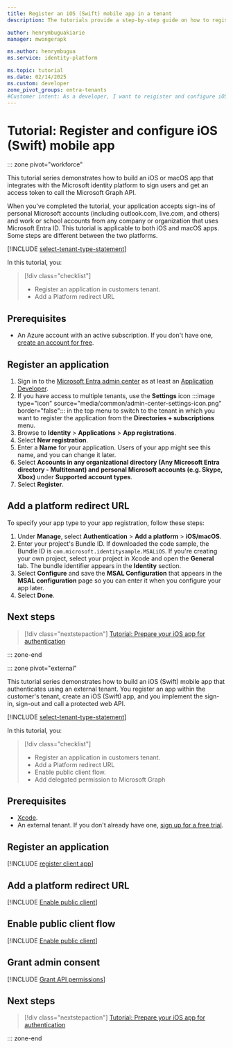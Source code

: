 ```yaml
---
title: Register an iOS (Swift) mobile app in a tenant
description: The tutorials provide a step-by-step guide on how to register and configure an iOS mobile app in External ID or workforce tenant.

author: henrymbuguakiarie
manager: mwongerapk

ms.author: henrymbugua
ms.service: identity-platform

ms.topic: tutorial
ms.date: 02/14/2025
ms.custom: developer
zone_pivot_groups: entra-tenants
#Customer intent: As a developer, I want to reigister and configure iOS application in an External ID or tenant.
---
```


# Tutorial: Register and configure iOS (Swift) mobile app

::: zone pivot="workforce"

This tutorial series demonstrates how to build an iOS or macOS app that integrates with the Microsoft identity platform to sign users and get an access token to call the Microsoft Graph API.

When you've completed the tutorial, your application accepts sign-ins of personal Microsoft accounts (including outlook.com, live.com, and others) and work or school accounts from any company or organization that uses Microsoft Entra ID. This tutorial is applicable to both iOS and macOS apps. Some steps are different between the two platforms.

[!INCLUDE [select-tenant-type-statement](./includes/select-tenant-type-statement.md)]

In this tutorial, you:

> [!div class="checklist"]
>
> - Register an application in customers tenant.
> - Add a Platform redirect URL


## Prerequisites

- An Azure account with an active subscription. If you don't have one, [create an account for free](https://azure.microsoft.com/free/).

## Register an application

1. Sign in to the [Microsoft Entra admin center](https://entra.microsoft.com) as at least an [Application Developer](~/identity/role-based-access-control/permissions-reference.md#application-developer).
1. If you have access to multiple tenants, use the **Settings** icon :::image type="icon" source="media/common/admin-center-settings-icon.png" border="false"::: in the top menu to switch to the tenant in which you want to register the application from the **Directories + subscriptions** menu.
1. Browse to **Identity** > **Applications** > **App registrations**.
1. Select **New registration**.
1. Enter a **Name** for your application. Users of your app might see this name, and you can change it later.
1. Select **Accounts in any organizational directory (Any Microsoft Entra directory - Multitenant) and personal Microsoft accounts (e.g. Skype, Xbox)** under **Supported account types**.
1. Select **Register**.

## Add a platform redirect URL

To specify your app type to your app registration, follow these steps:

1. Under **Manage**, select **Authentication** > **Add a platform** > **iOS/macOS**.
1. Enter your project's Bundle ID. If downloaded the code sample, the Bundle ID is `com.microsoft.identitysample.MSALiOS`. If you're creating your own project, select your project in Xcode and open the **General** tab. The bundle identifier appears in the **Identity** section.
1. Select **Configure** and save the **MSAL Configuration** that appears in the **MSAL configuration** page so you can enter it when you configure your app later.
1. Select **Done**.

## Next steps

> [!div class="nextstepaction"] 
> [Tutorial: Prepare your iOS app for authentication](tutorial-mobile-app-ios-swift-prepare-app.md)

::: zone-end


::: zone pivot="external"

This tutorial series demonstrates how to build an iOS (Swift) mobile app that authenticates using an external tenant. You register an app within the customer's tenant, create an iOS (Swift) app, and you implement the sign-in, sign-out and call a protected web API.

[!INCLUDE [select-tenant-type-statement](./includes/select-tenant-type-statement.md)]

In this tutorial, you:

> [!div class="checklist"]
>
> - Register an application in customers tenant.
> - Add a Platform redirect URL
> - Enable public client flow.
> - Add delegated permission to Microsoft Graph



## Prerequisites  

- <a href="https://developer.apple.com/xcode/resources/" target="_blank">Xcode</a>.
- An external tenant. If you don't already have one, <a href="https://aka.ms/ciam-free-trial?wt.mc_id=ciamcustomertenantfreetrial_linkclick_content_cnl" target="_blank">sign up for a free trial</a>.

## Register an application

[!INCLUDE [register client app](../external-id/customers/includes/register-app/register-client-app-common.md)]

## Add a platform redirect URL

[!INCLUDE [Enable public client](../external-id/customers/includes/register-app/add-platform-redirect-url-ios.md)]

## Enable public client flow

[!INCLUDE [Enable public client](../external-id/customers/includes/register-app/enable-public-client-flow.md)]

## Grant admin consent

[!INCLUDE [Grant API permissions](../external-id/customers/includes/register-app/grant-api-permission-sign-in.md)]

## Next steps

> [!div class="nextstepaction"] 
> [Tutorial: Prepare your iOS app for authentication](tutorial-mobile-app-ios-swift-prepare-app.md)

::: zone-end
